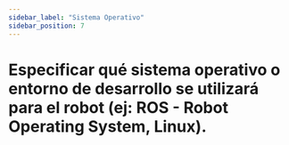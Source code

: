 ```yaml
---
sidebar_label: "Sistema Operativo"
sidebar_position: 7
---
```


# Especificar qué sistema operativo o entorno de desarrollo se utilizará para el robot (ej: ROS - Robot Operating System, Linux).
